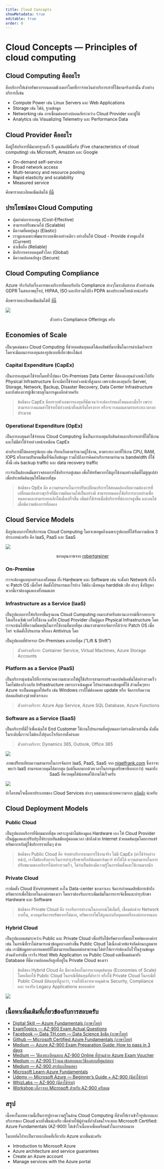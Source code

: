 ```yaml
---
title: Cloud Concepts
showMetadata: true
editable: true
order: 0
---
```


# Cloud Concepts — Principles of cloud computing

## Cloud Computing คืออะไร
คือบริการให้เช่าทรัพยากรบนคอมพิวเตอร์โดยที่เราจ่ายเงินค่าบริการเท่าที่ใช้ตามจริงเท่านั้น ตัวอย่างบริการก็เช่น
- Compute Power เช่น Linux Servers และ Web Applications
- Storage เช่น ไฟล์, ฐานข้อมูล
- Networking เช่น การเชื่อมต่ออย่างปลอดภัยระหว่าง Cloud Provider และผู้ใช้
- Analytics เช่น Visualizing Telemetry และ Performance Data

## Cloud Provider คืออะไร
คือผู้ให้บริการที่มีมาตรฐานทั้ง 5 คุณสมบัตินี้ครับ (Five characteristics of cloud computing) เช่น Microsoft, Amazon และ Google
- On-demand self-service
- Broad network access
- Multi-tenancy and resource pooling
- Rapid elasticity and scalability
- Measured service

ศึกษารายละเอียดเพิ่มเติมได้ [ที่นี้](https://www.saladpuk.com/basic/cloud101)

## ประโยชน์ของ Cloud Computing
- คุ้มค่าต่อการลงทุน (Cost-Effective)
- สามารถปรับขนาดได้ (Scalable)
- มีความยืดหยุ่นสูง (Elastic)
- เราดูแลเฉพาะพัฒนาระบบเพียงอย่างเดียว อย่างอื่นให้ Cloud - Provide ช่วยดูแลให้ (Current)
- น่าเชื่อถือ (Reliable)
- มีบริการครอบคลุมทั่วโลก (Global)
- มีความปลอดภัยสูง (Secure)

## Cloud Computing Compliance
Azure จริงจังกับเรื่องการของบริการที่ตอบรับกับ Compliance ต่างๆในระดับสากล ตัวอย่างเช่น GDPR ในสหภาพยุโรป, HIPAA, ISO และยังรวมไปถึง PDPA ของประเทศไทยด้วยน่ะครับ

ศึกษารายละเอียดเพิ่มเติมได้ที่ [ที่นี้](https://docs.microsoft.com/en-us/microsoft-365/compliance/offering-home?view=o365-worldwide)

![](images/cloud-concepts-01.png)

<p style="text-align:center">
ตัวอย่าง Compliance Offerings ครับ
</p>

## Economies of Scale
เป็นจุดเด่นของ Cloud Computing ที่ช่วยลดต้นทุนแต่ได้ผลลัพธ์ที่มากขึ้นในการดำเนินกิจการ โดยจะมีแผนการลงทุนสองรูปแบบที่เกี่ยวข้องได้แก่

### Capital Expenditure (CapEx)
เป็นการลงทุนค่าใช้จ่ายโดยทั่วไปของ On-Premises Data Center ที่ต้องลงทุนล่วงหน้าไปกับ Physical Infrastructure ซึ่งจะมีค่าใช้จ่ายล่วงหน้าที่สูงมาก เพราะต้องลงทุนกับ Server, Storage, Network, Backup, Disaster Recovery, Data Center Infrastructure และยังต้องการผู้เชี่ยวชาญในการดูแลอีกด้วยครับ

> ข้อดีของ CapEx คือทราบตัวเลขการลงทุนที่ชัดเจนว่าจะต้องจ่ายแค่ไหนและเมื่อไร เพราะสามารถวางแผนค่าใช้จ่ายได้ล่วงหน้าตั้งแต่เริ่มโครงการ หรือจะวางแผนตามรอบระยะเวลางบประมาณ

### Operational Expenditure (OpEx)
เป็นการลงทุนค่าใช้จ่ายบน Cloud Computing ซึ่งเป็นการลงทุนกับสินค้าและบริการเท่าที่ได้ใช้งานและไม่มีค่าใช้จ่ายล่วงหน้าเหมือน CapEx

ค่าบริการมีได้หลายรูปแบบ เช่น เรียกเก็บตามจำนวนผู้ใช้งาน, ตามระยะเวลาที่ใช้งาน CPU, RAM, IOPS หรือตามปริมาณพื้นที่จัดเก็บข้อมูล รวมไปถึงการคิดค่าบริการตามจำนวน bandwidth ที่ใช้ทั้งนี้ เช่น backup traffic และ data recovery traffic

เราจำเป็นต้องหมั่นตรวจสอบการใช้บริการอยู่เสมอ เพื่อให้ทรัพยากรได้ถูกใช้งานอย่างเต็มที่ไม่สูญเปล่าเพื่อประหยัดต้นทุนให้ได้มากที่สุด

> ข้อดีของ OpEx คือ ความสามารถในการปรับเปลี่ยนบริการให้สอดคล้องกับความต้องการที่เปลี่ยนแปลงทางธุรกิจที่มีความผันผวนได้เป็นอย่างดี สามารถทดลองใช้บริการบางอย่างเพื่อทดลองและสามารถยกเลิกได้เมื่อเสร็จสิ้น เพิ่มค่าใช้จ่ายเมื่อมีบริการที่ต้องการสูงขึ้น และลดได้เมื่อมีความต้องการที่ลดลง

## Cloud Service Models
คือรูปแบบการให้บริการบน Cloud Computing โดยจะขอพูดถึงเฉพาะรูปแบบที่ได้รับความนิยม 3 ประเภทน่ะครับ คือ IaaS, PaaS และ SaaS

![](images/cloud-concepts-02.png)

<p style="text-align:center">
ขอบคุณภาพจาก <a href="http://robertgreiner.com/">robertgreiner</a></p>

### On-Premise
เราจะต้องดูแลทุกอย่างเองทั้งหมด ทั้ง Hardware และ Software เช่น จะตั้งค่า Network ยังไง จะ Patch OS เมื่อไหร่ ติดตั้งโปรแกรมอะไรบ้าง ไฟดับ เน็ทหลุด harddisk เสีย ต่างๆ ซึ่งปัญหาพวกนี้เราต้องดูแลเองทั้งหมดเลย

### Infrastructure as a Service (IaaS)
เป็นรูปแบบการให้บริการพื้นฐานบน Cloud Cumputing เหมาะสำหรับสถานะการณ์ที่เราอยากจะได้เครื่องเซิฟเวอร์ไปใช้งาน แต่ให้ Cloud Provider เป็นผู้ดูแล Physical Infrastructure โดยเราจะเน้นไปที่ความยืดหยุ่นในการใช้งานที่มากที่สุด เช่นเราสามารถจัดการได้ว่าจะ Patch OS เมื่อไหร่ จะติดตั้งโปรแกรม หรือลง Antivirus โดย

เป็นรูปแบบที่ย้ายจาก On-Premises มาง่ายที่สุด (“Lift & Shift”)

> ตัวอย่างบริการ: Container Service, Virtual Machines, Azure Storage Accounts

### Platform as a Service (PaaS)
เป็นบริการมุ่งเน้นไปที่การอำนวยความสะดวกให้ผู้ใช้บริการสามารถสร้างแอปพลิเคชันได้อย่างรวดเร็ว โดยไม่ต้องกังวลกับ Infrastructure เพราะเราเน้นดูแค่ โปรแกรมและข้อมูลที่ใช้ ส่วนอื่นๆทาง Azure จะเป็นคนดูแลให้ครับ เช่น Windows เราก็ไม่ต้องคอย update หรือ จัดการกับความปลอดภัยต่างๆด้วยตัวเราเอง

> ตัวอย่างบริการ: Azure App Service, Azure SQL Database, Azure Functions

### Software as a Service (SaaS)
เป็นบริการที่มีไว้เพื่อเน้นให้ End Customer ใช้งานโปรแกรมที่อยู่บนคลาว์อย่างเดียวเท่านั้น ดังนั้นในระดับนี้เราจะไม่ต้องไปยุ่งอะไรกับการตั้งค่าเลย

> ตัวอย่างบริการ: Dynamics 365, Outlook, Office 365

![](images/cloud-concepts-03.png)

<p style="text-align:center">
ภาพเปรียบเทียบความสามารถในการจัดการ IaaS, PaaS, SaaS จาก <a href="https://www.nigelfrank.com/blog/iaas-vs-saas-vs-paas-a-guide-to-azure-cloud-service-types/">nigelfrank.com</a> ซึ่งเราจะพบว่า IaaS สามารถควบคุมได้มากสุด (แต่ก็แลกมากด้วยเวลาในการดูแลรักษาที่เยอะกว่า) จนมาถึง SaaS ที่ควบคุมได้น้อยแต่ใช้งานได้เร็วครับ
</p>

![](images/cloud-concepts-04.png)

ถ้าใครสนใจเนื้อหาประเภทของ Cloud Services ต่างๆ ผมขอแนะนำบทความจาก [สลัดผัก](https://www.saladpuk.com/cloud/azure101/service-types) น่ะครับ

## Cloud Deployment Models

### Public Cloud
เป็นรูปแบบบริการที่นิยมมากที่สุด เพราะลูกค้าไม่ต้องดูแล Hardware เอง ให้ Cloud Provider เป็นผู้ดูแลและปรับปรุงให้ระบบทันสมัยอยู่ตลอดเวลา เข้าถึงด้วย Internet ช่วยลดต้นทุนโดยการแชร์ทรัพยากรกับผู้ใช้บริการรายอื่นๆ ด้วย

> ข้อดีของ Public Cloud คือ จ่ายค่าบริการตามการใช้งานจริง ไม่มี CapEx (ค่าใช้จ่ายล่วงหน้า), เราไม่ต้องรับภาระในการบำรุงรักษาหรืออัปเดตฮาร์ดแวร์ ทำให้ได้ ความสามารถในการปรับขนาดของบริการได้อย่างรวดเร็ว, ไม่จำเป็นต้องมีความรู้ในการติดตั้งและใช้งานมากนัก

### Private Cloud
เราติดตั้ง Cloud Environment ลงใน Data-center ของเราเอง จัดการกำหนดสิทธิการเข้าถึงทรัพยากรเพื่อใช้ภายในองค์กรของเรา โดยเราต้องรับภาระเพิ่มเติมในการการจัดซื้อและบำรุงรักษา Hardware และ Software

> ข้อดีของ Private Cloud คือ รองรับการทำงานในองกรณ์ได้เต็มที่, เชื่อมต่อด้วย Network ภายใน, ควบคุมจัดการทรัพยากรได้มาก, ทรัพยากรไม่ได้ถูกแบ่งกับบุคคลหรือองค์กรภายนอก

### Hybrid Cloud
เป็นรูปแบบผสมระหว่าง Public และ Private Cloud เพื่อปรับใช้ทรัพยากรที่ตอบโจทย์ขององค์กร
เช่น ในกรณีที่เราไม่สามารถนำข้อมูลบางอย่างขึ้น Public Cloud ได้เนื่องด้วยข้อจำกัดด้านกฎหมาย เช่น เรามีข้อมูลทางการแพทย์ที่ไม่สามารถเปิดเผยต่อสาธารณะได้ทำให้เราจำต้องเก็บไว้ในฐานข้อมูลส่วนตัวเท่านั้น เราจึง Host Web Application บน Public Cloud แต่เชื่อมต่อมายัง Database ที่มีความปลอดภัยสูงที่อยู่ใน Private Cloud ของเรา

> ข้อดีของ Hybrid Cloud คือ มีทางเลือกในการควบคุมต้นทุน (Economies of Scale) โดยเลือกใช้ Public Cloud ในกรณีที่ต้นทุนที่ต่ำกว่า หรือใช้ Private Cloud ในกรณีที่ Public Cloud มีต้นทุนที่สูงกว่า, รวมไปถึงการควบคุมด้าน Security, Compliance และ รองรับ Legacy Applications ขององค์กร

![](images/cloud-concepts-05.png)

## เนื้อหาเพิ่มเติมที่เกี่ยวข้องกับการสอบครับ
- [Digital Skill — Azure Fundamentals (ภาษาไทย)](https://course.digitalskill.org/courses/course-v1:Microsoft+AZ-LEARN-0+2019/about)
- [ExamTopics — AZ-900 Exam Actual Questions](https://www.examtopics.com/exams/microsoft/az-900/view/1/)
- [Facebook — Data TH.com — Data Science ชิลชิล (ภาษาไทย)](https://www.facebook.com/datasciencechill/posts/872166769835048/)
- [Github — Microsoft Certified Azure Fundamentals (ภาษาไทย)](https://github.com/Tizcom/AZ-900/blob/main/Microsoft%20Azure%20Fundamentals_Handout.pdf)
- [Medium — Azure AZ-900 Exam Preparation Guide: How to pass in 3 days](https://medium.com/weareservian/azure-az-900-exam-preparation-guide-how-to-pass-in-3-days-dabf5534507a)
- [Medium — วีธีลงทะเบียนสอบ AZ-900 Online ที่บ้านด้วย Azure Exam Voucher](https://medium.com/@ponggun/%E0%B8%A7%E0%B8%B5%E0%B8%98%E0%B8%B5%E0%B8%A5%E0%B8%87%E0%B8%97%E0%B8%B0%E0%B9%80%E0%B8%9A%E0%B8%B5%E0%B8%A2%E0%B8%99%E0%B8%AA%E0%B8%AD%E0%B8%9A-az-900-online-%E0%B8%97%E0%B8%B5%E0%B9%88%E0%B8%9A%E0%B9%89%E0%B8%B2%E0%B8%99%E0%B8%94%E0%B9%89%E0%B8%A7%E0%B8%A2-azure-exam-voucher-c0d027253d34)
- [Medium — AZ-900 รีวิวแนวข้อสอบและวิธีลงสอบที่ศูนย์สอบ](https://link.medium.com/bX2BY3vin8)
- [Medium — AZ-900 สรุปละเอียดสุดๆ](https://medium.com/@manita.swwp/virtual-academy-for-microsoft-azure-fundamental-in-thai-language-f5354c2f8634)
- [Microsoft Learn-Azure Fundamentals](https://docs.microsoft.com/en-us/learn/paths/azure-fundamentals/)
- [Udemy — Microsoft Azure — Beginner’s Guide + AZ-900 (มีค่าใช้จ่าย)](https://www.udemy.com/course/microsoft-azure-beginners-guide)
- [WhizLabs — AZ-900 (มีค่าใช้จ่าย)](https://www.whizlabs.com/learn/course/microsoft-azure-az-900)
- [Workshop เล็กๆจาก Microsoft สำหรับ AZ-900 ครับผม](https://microsoftlearning.github.io/AZ-900T0x-MicrosoftAzureFundamentals/)

## สรุป
เนื้อหาในบทความนี้เป็นการปูทางความรู้ในด้าน Cloud Computing ที่ช่วยให้เราเข้าใจรูปแบบและบริการของ Cloud มากยิ่งขึ้นน่ะครับ เพื่อช่วยให้ผู้อ่านที่กำลังสนใจจะสอบ Microsoft Certified: Azure Fundamentals (AZ-900) ได้เข้าใจเนื้อหาเพื่อเตรียมตัวในการสอบมาก

ในบทถัดไปจะเป็นรายละเอียดที่เกี่ยวกับ Azure มากขึ้นน่ะครับ
- Introduction to Microsoft Azure
- Azure architecture and service guarantees
- Create an Azure account
- Manage services with the Azure portal
